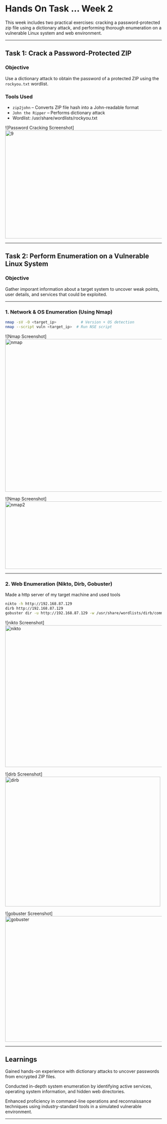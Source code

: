 #  Hands On Task ... Week 2

This week includes two practical exercises: cracking a password-protected zip file using a dictionary attack, and performing thorough enumeration on a vulnerable Linux system and web environment.

---

## Task 1: Crack a Password-Protected ZIP

###  Objective  
Use a dictionary attack to obtain the password of a protected ZIP using the `rockyou.txt` wordlist.

###  Tools Used  
- `zip2john` – Converts ZIP file hash into a John-readable format  
- `John the Ripper` – Performs dictionary attack  
- Wordlist: /usr/share/wordlists/rockyou.txt

![Password Cracking Screenshot]<img width="1164" height="348" alt="9" src="https://github.com/user-attachments/assets/57a7dc2a-9083-4350-bd0c-2437bc43c92d" />


---

##  Task 2: Perform Enumeration on a Vulnerable Linux System

###  Objective

Gather imporant information about a target system to uncover weak points, user details, and services that could be exploited.

---

### 1. Network & OS Enumeration (Using Nmap)

```bash
nmap -sV -O <target_ip>           # Version + OS detection
nmap --script vuln <target_ip>  # Run NSE script
```

![Nmap Screenshot]<img width="984" height="491" alt="nmap" src="https://github.com/user-attachments/assets/8a0bb242-e624-4863-91d5-b0e149eb8ed9" />


![Nmap Screenshot]<img width="717" height="217" alt="nmap2" src="https://github.com/user-attachments/assets/d856a6ca-e4a1-4f73-a958-3880036d5598" />


---

###  2. Web Enumeration (Nikto, Dirb, Gobuster)

Made a http server of my target machine and used tools

```bash
nikto -h http://192.168.87.129
dirb http://192.168.87.129
gobuster dir -u http://192.168.87.129 -w /usr/share/wordlists/dirb/common.txt
```
![nikto Screenshot]<img width="1299" height="456" alt="nikto" src="https://github.com/user-attachments/assets/83d31e02-6ff8-4f1c-afdd-97e4773afea4" />


![dirb Screenshot]<img width="499" height="417" alt="dirb" src="https://github.com/user-attachments/assets/fc792a05-63a4-4c0c-b5c3-6452e58ef163" />


![gobuster Screenshot]
<img width="686" height="404" alt="gobuster" src="https://github.com/user-attachments/assets/5af61c9b-1234-48c4-a5d1-f504999b66e7" />

---

## Learnings

Gained hands-on experience with dictionary attacks to uncover passwords from encrypted ZIP files.

Conducted in-depth system enumeration by identifying active services, operating system information, and hidden web directories.

Enhanced proficiency in command-line operations and reconnaissance techniques using industry-standard tools in a simulated vulnerable environment.

---
